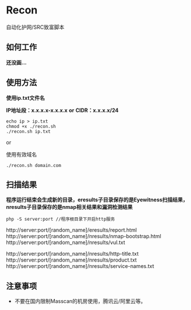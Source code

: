 # Recon

自动化护网/SRC致富脚本

## 如何工作

**还没画...**

## 使用方法

**使用ip.txt文件名**

**IP地址段：x.x.x.x-x.x.x.x**
**or**
**CIDR：x.x.x.x/24**

```
echo ip > ip.txt
chmod +x ./recon.sh
./recon.sh ip.txt
```

or

使用有效域名
```
./recon.sh domain.com
```

## 扫描结果

**程序运行结束会生成新的目录，eresults子目录保存的是Eyewitness扫描结果，nresults子目录保存的是nmap相关结果和漏洞检测结果**
```
php -S server:port //程序根目录下开启http服务
```
http://server:port/[random_name]/eresults/report.html
http://server:port/[random_name]/nresults/nmap-bootstrap.html
http://server:port/[random_name]/nresults/vul.txt

http://server:port/[random_name]/nresults/http-title.txt
http://server:port/[random_name]/nresults/product.txt
http://server:port/[random_name]/nresults/service-names.txt


## 注意事项
- 不要在国内限制Masscan的机房使用，腾讯云/阿里云等。
